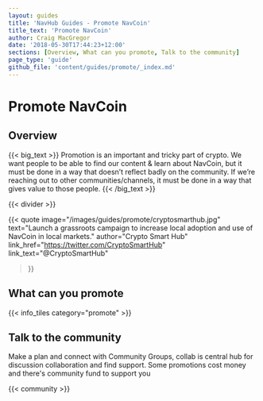 ```yaml
---
layout: guides
title: 'NavHub Guides - Promote NavCoin'
title_text: 'Promote NavCoin'
author: Craig MacGregor
date: '2018-05-30T17:44:23+12:00'
sections: [Overview, What can you promote, Talk to the community]
page_type: 'guide'
github_file: 'content/guides/promote/_index.md'
---
```


# Promote NavCoin

## Overview

{{< big_text >}}
Promotion is an important and tricky part of crypto. We want people to be able to find our content & learn about NavCoin, but it must be done in a way that doesn’t reflect badly on the community. If we’re reaching out to other communities/channels, it must be done in a way that gives value to those people.
{{< /big_text >}}

{{< divider >}}


{{< quote
  image="/images/guides/promote/cryptosmarthub.jpg"
  text="Launch a grassroots campaign to increase local adoption and use of NavCoin in local markets."
  author="Crypto Smart Hub"
  link_href="https://twitter.com/CryptoSmartHub"
  link_text="@CryptoSmartHub"
>}}

## What can you promote

{{< info_tiles category="promote" >}}

## Talk to the community

Make a plan and connect with Community Groups, collab is central hub for discussion collaboration and find support. Some promotions cost money and there's community fund to support you

{{< community >}}
